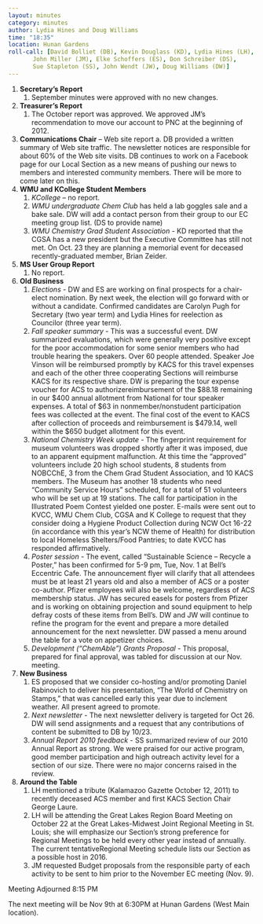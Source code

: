 ```yaml
---
layout: minutes
category: minutes
author: Lydia Hines and Doug Williams
time: "18:35"
location: Hunan Gardens
roll-call: [David Bolliet (DB), Kevin Douglass (KD), Lydia Hines (LH),
	   John Miller (JM), Elke Schoffers (ES), Don Schreiber (DS),
	   Sue Stapleton (SS), John Wendt (JW), Doug Williams (DW)]
---
```


1. **Secretary’s Report**
   1. September minutes were approved with no new changes.
2. **Treasurer’s Report**
   1. The October report was approved. We approved JM’s recommendation to move our account to PNC at the beginning of 2012.
3. **Communications Chair** – Web site report
a. DB provided a written summary of Web site traffic. The newsletter notices are responsible for about 60% of the Web site visits. DB continues to work on a Facebook page for our Local Section as a new means of pushing our news to members and interested community members. There will be more to come later on this.
4. **WMU and KCollege Student Members**
   1. *KCollege* – no report.
   2. *WMU undergraduate Chem Club* has held a lab goggles sale and a bake sale. DW will add a contact person from their group to our EC meeting group list. (DS to provide name)
   3. *WMU Chemistry Grad Student Association* - KD reported that the CGSA has a new president but the Executive Committee has still not met. On Oct. 23 they are planning a memorial event for deceased recently-graduated member, Brian Zeider.
5. **MS User Group Report**
   1. No report.
6. **Old Business**
   1. *Elections* - DW and ES are working on final prospects for a chair-elect nomination. By next week, the election will go forward with or without a candidate. Confirmed candidates are Carolyn Pugh for Secretary (two year term) and Lydia Hines for reelection as Councilor (three year term).
   2. *Fall speaker summary* - This was a successful event. DW summarized evaluations, which were generally very positive except for the poor accommodation for some senior members who had trouble hearing the speakers. Over 60 people attended. Speaker Joe Vinson will be reimbursed promptly by KACS for this travel expenses and each of the other three cooperating Sections will reimburse KACS for its respective share. DW is preparing the tour expense voucher for ACS to authorizereimbursement of the $88.18 remaining in our $400 annual allotment from National for tour speaker expenses. A total of $63 in nonmember/nonstudent participation fees was collected at the event. The final cost of the event to KACS after collection of proceeds and reimbursement is $479.14, well within the $650 budget allotment for this event.
   3. *National Chemistry Week update* - The fingerprint requirement for museum volunteers was dropped shortly after it was imposed, due to an apparent equipment malfunction. At this time the “approved” volunteers include 20 high school students, 8 students from NOBCChE, 3 from the Chem Grad Student Association, and 10 KACS members. The Museum has another 18 students who need “Community Service Hours” scheduled, for a total of 51 volunteers who will be set up at 19 stations. The call for participation in the Illustrated Poem Contest yielded one poster. E-mails were sent out to KVCC, WMU Chem Club, CGSA and K College to request that they consider doing a Hygiene Product Collection during NCW Oct 16-22 (in accordance with this year’s NCW theme of Health) for distribution to local Homeless Shelters/Food Pantries; to date KVCC has responded affirmatively.
   4. *Poster session* - The event, called “Sustainable Science – Recycle a Poster,” has been confirmed for 5-9 pm, Tue, Nov. 1 at Bell’s Eccentric Cafe. The announcement flyer will clarify that all attendees must be at least 21 years old and also a member of ACS or a poster co-author. Pfizer employees will also be welcome, regardless of ACS membership status. JW has secured easels for posters from Pfizer and is working on obtaining projection and sound equipment to help defray costs of these items from Bell’s. DW and JW will continue to refine the program for the event and prepare a more detailed announcement for the next newsletter. DW passed a menu around the table for a vote on appetizer choices.
   5. *Development (“ChemAble”) Grants Proposal* - This proposal, prepared for final approval, was tabled for discussion at our Nov. meeting.
7. **New Business**
   1. ES proposed that we consider co-hosting and/or promoting Daniel Rabinovich to deliver his presentation, “The World of Chemistry on Stamps,” that was cancelled early this year due to inclement weather. All present agreed to promote.
   2. *Next newsletter* - The next newsletter delivery is targeted for Oct 26. DW will send assignments and a request that any contributions of content be submitted to DB by 10/23.
   3. *Annual Report 2010 feedback* - SS summarized review of our 2010 Annual Report as strong. We were praised for our active program, good member participation and high outreach activity level for a section of our size. There were no major concerns raised in the review.
8. **Around the Table**
   1. LH mentioned a tribute (Kalamazoo Gazette October 12, 2011) to recently deceased ACS member and first KACS Section Chair George Laure.
   2. LH will be attending the Great Lakes Region Board Meeting on October 22 at the Great Lakes-Midwest Joint Regional Meeting in St. Louis; she will emphasize our Section’s strong preference for Regional Meetings to be held every other year instead of annually. The current tentativeRegional Meeting schedule lists our Section as a possible host in 2016.
   3. JM requested Budget proposals from the responsible party of each activity to be sent to him prior to the November EC meeting (Nov. 9).

Meeting Adjourned 8:15 PM

The next meeting will be Nov 9th at 6:30PM at Hunan Gardens (West Main location).
